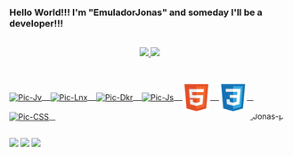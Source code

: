 ### Hello World!!! I'm "EmuladorJonas" and someday I'll be a developer!!!
<br>

<div align="center">
  <a href="https://www.youtube.com/channel/UChzP90Fmq_WGAiguzUpKj5w">
  <img height="180em" src="https://github-readme-stats.vercel.app/api?username=EmuladorJonas&show_icons=true&theme=dark&include_all_commits=true&count_private=true"/>
  <img height="180em" src="https://github-readme-stats.vercel.app/api/top-langs/?username=EmuladorJonas&layout=compact&langs_count=7&theme=dark"/>
</div>

##

<div style="display: inline_block"><br>
  <img align="center" alt="Pic-Jv" height="50" width="50" src="https://cdn.jsdelivr.net/gh/devicons/devicon/icons/java/java-original-wordmark.svg">
  &nbsp;&nbsp;
  <img align="center" alt="Pic-Lnx" height="50" width="50" src="https://cdn.jsdelivr.net/gh/devicons/devicon/icons/linux/linux-original.svg">
  &nbsp;&nbsp;
  <img align="center" alt="Pic-Dkr" height="50" width="50" src="https://cdn.jsdelivr.net/gh/devicons/devicon/icons/docker/docker-original-wordmark.svg">
  &nbsp;&nbsp;
  <img align="center" alt="Pic-Js" height="50" width="50" src="https://cdn.jsdelivr.net/gh/devicons/devicon/icons/kubernetes/kubernetes-plain-wordmark.svg">
  &nbsp;&nbsp;
  <img align="center" alt="Pic-HTML" height="50" width="50" src="https://raw.githubusercontent.com/devicons/devicon/master/icons/html5/html5-original.svg">
  &nbsp;&nbsp;
  <img align="center" alt="Pic-CSS" height="50" width="50" src="https://raw.githubusercontent.com/devicons/devicon/master/icons/css3/css3-original.svg">
  &nbsp;&nbsp;
  <img align="center" alt="Pic-CSS" height="50" width="50" src="https://cdn.jsdelivr.net/gh/devicons/devicon/icons/git/git-plain-wordmark.svg">
  &nbsp;&nbsp;
  <img align="right" alt="Jonas-pic" height="150" style="border-radius:50px;" src="https://media-private.canva.com/taEtA/MAFP5ptaEtA/1/tl.png?X-Amz-Algorithm=AWS4-HMAC-SHA256&X-Amz-Credential=AKIAJWF6QO3UH4PAAJ6Q%2F20221023%2Fus-east-1%2Fs3%2Faws4_request&X-Amz-Date=20221023T193802Z&X-Amz-Expires=27330&X-Amz-Signature=80b40c0371c359845c380aa469dfdb4ec28bdff821ac90a23fd0b5be528e821d&X-Amz-SignedHeaders=host&response-expires=Mon%2C%2024%20Oct%202022%2003%3A13%3A32%20GMT">
</div>

##

<div> 
  <a href="https://www.youtube.com/channel/UChzP90Fmq_WGAiguzUpKj5w" target="_blank"><img src="https://img.shields.io/badge/YouTube-FF0000?style=for-the-badge&logo=youtube&logoColor=white" target="_blank"></a>
  <a href="https://www.instagram.com/jonassantos_16/" target="_blank"><img src="https://img.shields.io/badge/-Instagram-%23E4405F?style=for-the-badge&logo=instagram&logoColor=white" target="_blank"></a> 
  <a href="https://www.linkedin.com/in/jonassantos13/" target="_blank"><img src="https://img.shields.io/badge/-LinkedIn-%230077B5?style=for-the-badge&logo=linkedin&logoColor=white" target="_blank"></a> 
 
 
</div>

<!--

- 🔭 I’m currently working on ...
- 🌱 I’m currently learning ...
- 👯 I’m looking to collaborate on ...
- 🤔 I’m looking for help with ...
- 💬 Ask me about ...
- 📫 How to reach me: ...
- 😄 Pronouns: ...
- ⚡ Fun fact: ...
-->
